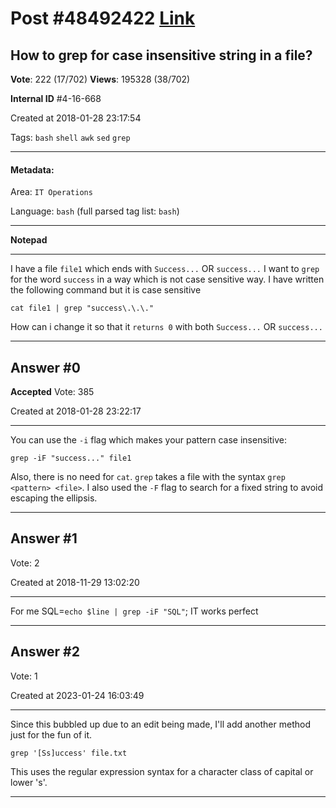 
# Post \#48492422 [Link](https://stackoverflow.com/questions/48492422/)

## How to grep for case insensitive string in a file?

**Vote**: 222 (17/702) **Views**: 195328 (38/702) 

**Internal ID** \#4-16-668

Created at 2018-01-28 23:17:54

Tags: `bash` `shell` `awk` `sed` `grep`

----------

#### Metadata:

Area: `IT Operations`

Language: `bash` (full parsed tag list: `bash`)

----------

**Notepad**


----------

I have a file `file1` which ends with
`Success...` OR
`success...`
I want to `grep` for the word `success` in a way which is not case sensitive way.
I have written the following command but it is case sensitive
```
cat file1 | grep "success\.\.\."
```

How can i change it so that it `returns 0` with both `Success...` OR
`success...`


----------
        
## Answer \#0

**Accepted** Vote: 385

Created at 2018-01-28 23:22:17

------------

You can use the `-i` flag which makes your pattern case insensitive:

```
grep -iF "success..." file1
```


Also, there is no need for `cat`. `grep` takes a file with the syntax `grep <pattern> <file>`. I also used the `-F` flag to search for a fixed string to avoid escaping the ellipsis.


------------
    
    
## Answer \#1

 Vote: 2

Created at 2018-11-29 13:02:20

------------

For me SQL=`echo $line | grep -iF "SQL"`;
IT works perfect


------------
    
    
## Answer \#2

 Vote: 1

Created at 2023-01-24 16:03:49

------------

Since this bubbled up due to an edit being made, I'll add another method just for the fun of it.
```
grep '[Ss]uccess' file.txt
```

This uses the regular expression syntax for a character class of capital or lower 's'.


------------
    
    